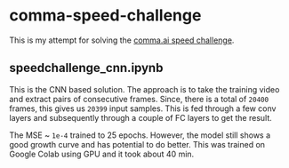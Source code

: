 # comma-speed-challenge
This is my attempt for solving the [comma.ai speed challenge](https://github.com/commaai/speedchallenge).

## speedchallenge_cnn.ipynb

This is the CNN based solution. The approach is to take the training video and 
extract pairs of consecutive frames. Since, there is a total of `20400` frames,
this gives us `20399` input samples. This is fed through a few conv layers and
subsequently through a couple of FC layers to get the result.

The MSE ~ `1e-4` trained to 25 epochs. However, the model still shows a good
growth curve and has potential to do better. This was trained on Google Colab
using GPU and it took about 40 min.
